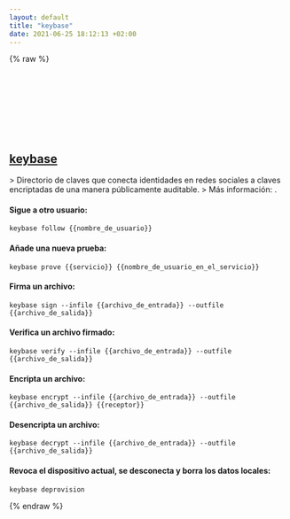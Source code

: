 ```yaml
---
layout: default
title: "keybase"
date: 2021-06-25 18:12:13 +02:00
---
```

{% raw %}
<h2 id="keybase">
  <a href="/es/common/keybase.html">keybase</a> <a href="#keybase"><svg class="icon">
    <use href="/assets/images/unicode_sprite.svg#link" />
  </svg></a>
</h2>
> Directorio de claves que conecta identidades en redes sociales a claves encriptadas de una manera públicamente auditable.
> Más información: <https://keybase.io/docs/command_line>.

#### Sigue a otro usuario:
```shell
keybase follow {{nombre_de_usuario}}
```
#### Añade una nueva prueba:
```shell
keybase prove {{servicio}} {{nombre_de_usuario_en_el_servicio}}
```
#### Firma un archivo:
```shell
keybase sign --infile {{archivo_de_entrada}} --outfile {{archivo_de_salida}}
```
#### Verifica un archivo firmado:
```shell
keybase verify --infile {{archivo_de_entrada}} --outfile {{archivo_de_salida}}
```
#### Encripta un archivo:
```shell
keybase encrypt --infile {{archivo_de_entrada}} --outfile {{archivo_de_salida}} {{receptor}}
```
#### Desencripta un archivo:
```shell
keybase decrypt --infile {{archivo_de_entrada}} --outfile {{archivo_de_salida}}
```
#### Revoca el dispositivo actual, se desconecta y borra los datos locales:
```shell
keybase deprovision
```
{% endraw %}